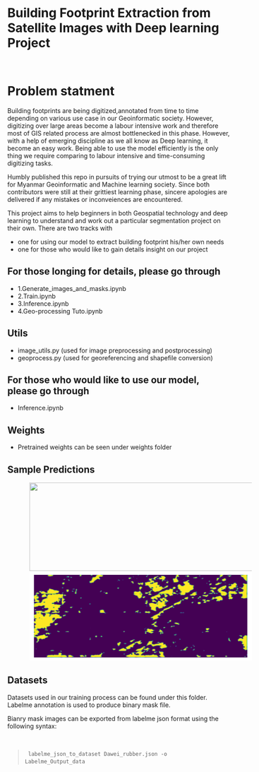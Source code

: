 # Building Footprint Extraction from Satellite Images with Deep learning Project


</br>

# Problem statment
Building footprints are being digitized,annotated from time to time depending on various use case in our Geoinformatic society. However, digitizing over large areas become a labour intensive work and therefore most of GIS related process are almost bottlenecked in this phase. However, with a help of emerging discipline as we all know as Deep learning, it become an easy work. Being able to use the model efficiently is the only thing we require comparing to labour intensive and time-consuming digitizing tasks.

Humbly published this repo in pursuits of trying our utmost to be a great lift for Myanmar Geoinformatic and Machine learning society. Since both contributors were still at their grittiest learning phase, sincere apologies are delivered if any mistakes or inconveiences are encountered.

This project aims to help beginners in both Geospatial technology and deep learning to understand and work out a particular segmentation project on their own.
There are two tracks with 
- one for using our model to extract building footprint his/her own needs
- one for those who would like to gain details insight on our project 



## For those longing for details, please go through
-  1.Generate_images_and_masks.ipynb
-  2.Train.ipynb
-  3.Inference.ipynb
-  4.Geo-processing Tuto.ipynb


## Utils
- image_utils.py (used for image preprocessing and postprocessing)
- geoprocess.py (used for georeferencing and shapefile conversion)

## For those who would like to use our model, please go through 
- Inference.ipynb 

## Weights
- Pretrained weights can be seen under weights folder

## Sample Predictions
 <img src="/Inference%20Resutlts/1.Inference.jpg" width="550" height="200" hspace="50"> 
 
 <img src="/Inference%20Resutlts/1.Predict.png" width="550" height="200" hspace="50"> 
 
## Datasets

Datasets used in our training process can be found under this folder. Labelme annotation is used to produce binary mask file.

<p>Bianry mask images can be exported from labelme json format using the following syntax: </p> <br> 

> <code> labelme_json_to_dataset Dawei_rubber.json -o Labelme_Output_data </code>
